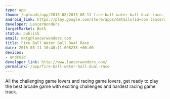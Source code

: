 ```yaml
--- 
type: app
thumb: /uploads/app/2015-08/2015-08-11-fire-ball-water-ball-dual-race.jpg
android_link: https://play.google.com/store/apps/details?id=com.lancerwonders.fireball
developer: LancerWonders
targetMarket: Both
status: publish
email: mktg@lancerwonders.com
title: Fire Ball Water Ball Dual Race
date: 2015-08-11 10:40:11.098235 +00:00
devices: 
- android
developer_link: http://www.lancerwonders.com/
permalink: /app/fire-ball-water-ball-dual-race
---
```


All the challenging game lovers and racing game lovers, get ready to play the best arcade game with exciting challenges and hardest racing game track.
